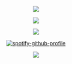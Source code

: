 <div align="center">

![](https://64.media.tumblr.com/12cd28e70434e742c3848141f9705546/b38e25067bb77cac-91/s1280x1920/fac0fdc13b0b4d33a0e7df25fb6b1d338a981e0a.pnj)

![](https://komarev.com/ghpvc/?username=partyspyder&label=fiends&color=6b0b0b)

  <p>
    <img src="https://64.media.tumblr.com/af6e5aaa5e0ab6f3dd072b089e02790f/4921fec68b0e3088-55/s1280x1920/6d736be8c8638a2bf4e7927f7b32d1a4bc4691d9.gifv" />
  </p>

 [![spotify-github-profile](https://spotify-github-profile.kittinanx.com/api/view?uid=yu4rxhsd58lib5xahhoytict6&cover_image=true&theme=natemoo-re&show_offline=false&background_color=121212&interchange=true&bar_color=ba1212&bar_color_cover=false)](https://github.com/kittinan/spotify-github-profile)
  </a>
  
![](https://64.media.tumblr.com/3086bb83fce4096f4db227fca5f5d399/b38e25067bb77cac-27/s1280x1920/78c9006e1cbe55a7b7726f68d470158d2f722420.pnj)

</div>
